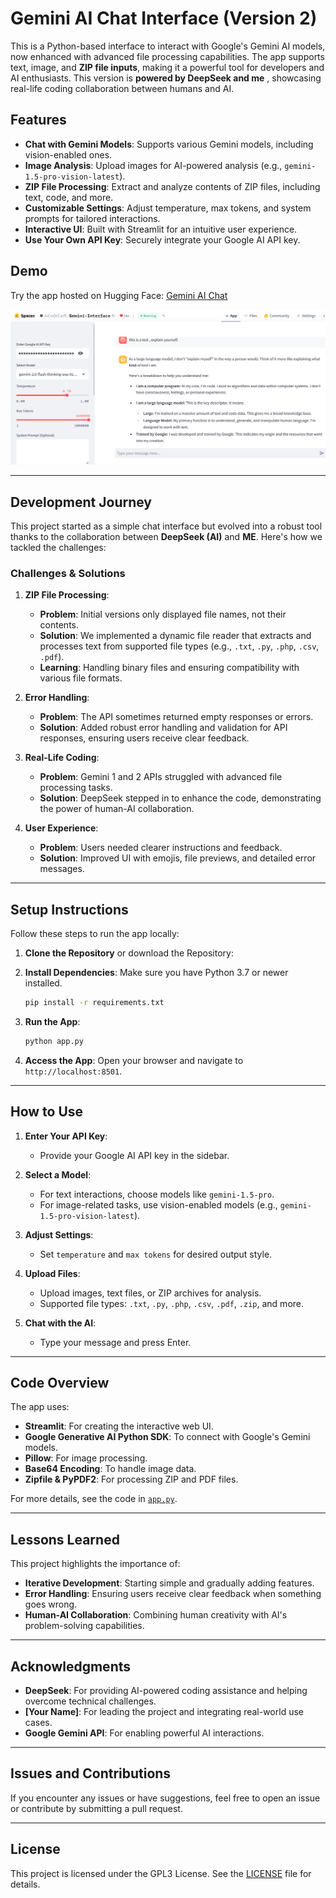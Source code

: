 
# Gemini AI Chat Interface (Version 2)

This is a Python-based interface to interact with Google's Gemini AI models, now enhanced with advanced file processing capabilities. The app supports text, image, and **ZIP file inputs**, making it a powerful tool for developers and AI enthusiasts. This version is **powered by DeepSeek and me** , showcasing real-life coding collaboration between humans and AI.

## Features

- **Chat with Gemini Models**: Supports various Gemini models, including vision-enabled ones.
- **Image Analysis**: Upload images for AI-powered analysis (e.g., `gemini-1.5-pro-vision-latest`).
- **ZIP File Processing**: Extract and analyze contents of ZIP files, including text, code, and more.
- **Customizable Settings**: Adjust temperature, max tokens, and system prompts for tailored interactions.
- **Interactive UI**: Built with Streamlit for an intuitive user experience.
- **Use Your Own API Key**: Securely integrate your Google AI API key.

## Demo

Try the app hosted on Hugging Face: [Gemini AI Chat](https://huggingface.co/spaces/AiCodeCarft/All-Gemini-Interface-Deluxe)

![Gemini AI Chat Interface](gemini.png)

---

## Development Journey

This project started as a simple chat interface but evolved into a robust tool thanks to the collaboration between **DeepSeek (AI)** and **ME**. Here's how we tackled the challenges:

### Challenges & Solutions
1. **ZIP File Processing**:
   - **Problem**: Initial versions only displayed file names, not their contents.
   - **Solution**: We implemented a dynamic file reader that extracts and processes text from supported file types (e.g., `.txt`, `.py`, `.php`, `.csv`, `.pdf`).
   - **Learning**: Handling binary files and ensuring compatibility with various file formats.

2. **Error Handling**:
   - **Problem**: The API sometimes returned empty responses or errors.
   - **Solution**: Added robust error handling and validation for API responses, ensuring users receive clear feedback.

3. **Real-Life Coding**:
   - **Problem**: Gemini 1 and 2 APIs struggled with advanced file processing tasks.
   - **Solution**: DeepSeek stepped in to enhance the code, demonstrating the power of human-AI collaboration.

4. **User Experience**:
   - **Problem**: Users needed clearer instructions and feedback.
   - **Solution**: Improved UI with emojis, file previews, and detailed error messages.

---

## Setup Instructions

Follow these steps to run the app locally:

1. **Clone the Repository** or download the Repository:


2. **Install Dependencies**:
    Make sure you have Python 3.7 or newer installed.
    ```bash
    pip install -r requirements.txt
    ```

3. **Run the App**:
    ```bash
    python app.py
    ```

4. **Access the App**:
    Open your browser and navigate to `http://localhost:8501`.

---

## How to Use

1. **Enter Your API Key**:
   - Provide your Google AI API key in the sidebar.

2. **Select a Model**:
   - For text interactions, choose models like `gemini-1.5-pro`.
   - For image-related tasks, use vision-enabled models (e.g., `gemini-1.5-pro-vision-latest`).

3. **Adjust Settings**:
   - Set `temperature` and `max tokens` for desired output style.

4. **Upload Files**:
   - Upload images, text files, or ZIP archives for analysis.
   - Supported file types: `.txt`, `.py`, `.php`, `.csv`, `.pdf`, `.zip`, and more.

5. **Chat with the AI**:
   - Type your message and press Enter.

---

## Code Overview

The app uses:
- **Streamlit**: For creating the interactive web UI.
- **Google Generative AI Python SDK**: To connect with Google's Gemini models.
- **Pillow**: For image processing.
- **Base64 Encoding**: To handle image data.
- **Zipfile & PyPDF2**: For processing ZIP and PDF files.

For more details, see the code in [`app.py`](app.py).

---

## Lessons Learned

This project highlights the importance of:
- **Iterative Development**: Starting simple and gradually adding features.
- **Error Handling**: Ensuring users receive clear feedback when something goes wrong.
- **Human-AI Collaboration**: Combining human creativity with AI's problem-solving capabilities.

---

## Acknowledgments

- **DeepSeek**: For providing AI-powered coding assistance and helping overcome technical challenges.
- **[Your Name]**: For leading the project and integrating real-world use cases.
- **Google Gemini API**: For enabling powerful AI interactions.

---

## Issues and Contributions

If you encounter any issues or have suggestions, feel free to open an issue or contribute by submitting a pull request.

---

## License

This project is licensed under the GPL3 License. See the [LICENSE](LICENSE) file for details.


